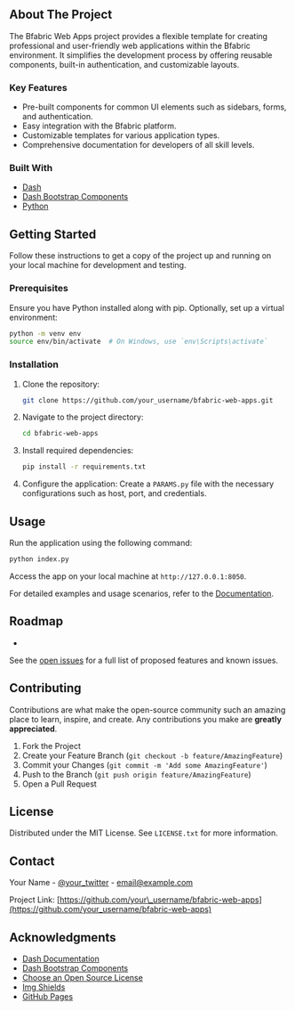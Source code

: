 ## About The Project



The Bfabric Web Apps project provides a flexible template for creating professional and user-friendly web applications within the Bfabric environment. It simplifies the development process by offering reusable components, built-in authentication, and customizable layouts.

### Key Features

- Pre-built components for common UI elements such as sidebars, forms, and authentication.
- Easy integration with the Bfabric platform.
- Customizable templates for various application types.
- Comprehensive documentation for developers of all skill levels.

### Built With

- [Dash](https://plotly.com/dash/)
- [Dash Bootstrap Components](https://dash-bootstrap-components.opensource.faculty.ai/)
- [Python](https://www.python.org/)

## Getting Started

Follow these instructions to get a copy of the project up and running on your local machine for development and testing.

### Prerequisites

Ensure you have Python installed along with pip. Optionally, set up a virtual environment:

```sh
python -m venv env
source env/bin/activate  # On Windows, use `env\Scripts\activate`
```

### Installation

1. Clone the repository:
   ```sh
   git clone https://github.com/your_username/bfabric-web-apps.git
   ```
2. Navigate to the project directory:
   ```sh
   cd bfabric-web-apps
   ```
3. Install required dependencies:
   ```sh
   pip install -r requirements.txt
   ```
4. Configure the application:
   Create a `PARAMS.py` file with the necessary configurations such as host, port, and credentials.

## Usage

Run the application using the following command:

```sh
python index.py
```

Access the app on your local machine at `http://127.0.0.1:8050`.

For detailed examples and usage scenarios, refer to the [Documentation](https://example.com).

## Roadmap

-

See the [open issues](https://github.com/your_username/bfabric-web-apps/issues) for a full list of proposed features and known issues.

## Contributing

Contributions are what make the open-source community such an amazing place to learn, inspire, and create. Any contributions you make are **greatly appreciated**.

1. Fork the Project
2. Create your Feature Branch (`git checkout -b feature/AmazingFeature`)
3. Commit your Changes (`git commit -m 'Add some AmazingFeature'`)
4. Push to the Branch (`git push origin feature/AmazingFeature`)
5. Open a Pull Request

## License

Distributed under the MIT License. See `LICENSE.txt` for more information.

## Contact

Your Name - [@your\_twitter](https://twitter.com/your_username) - [email@example.com](mailto\:email@example.com)

Project Link: [https://github.com/your\_username/bfabric-web-apps](https://github.com/your_username/bfabric-web-apps)

## Acknowledgments

- [Dash Documentation](https://dash.plotly.com/)
- [Dash Bootstrap Components](https://dash-bootstrap-components.opensource.faculty.ai/)
- [Choose an Open Source License](https://choosealicense.com)
- [Img Shields](https://shields.io)
- [GitHub Pages](https://pages.github.com)
